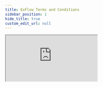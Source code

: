 ```yaml
---
title: ExFlow Terms and Conditions
sidebar_position: 1
hide_title: true
custom_edit_url: null
---
```

<div className="proxy-page">
<iframe className="doc-iframe" title="SignUpDocs" src="https://docs.exflow.cloud/proxy-agreements.html"></iframe>
</div>
<!--
<iframe className="doc-iframe" title="SignUpDocs" src="https://thankful-water-06a6c0b03.5.azurestaticapps.net/AgreementsBC?lang=none"></iframe>
-->
<!--
<iframe className="doc-iframe" title="SignUpDocs" src="https://thankful-water-06a6c0b03.5.azurestaticapps.net/user-manual/TEM/travel-and-expense"></iframe>
-->